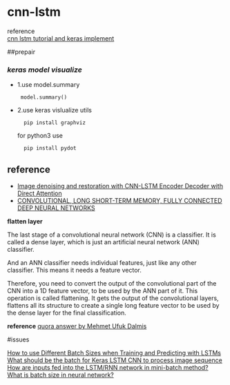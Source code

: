 # cnn-lstm
reference  
 [cnn lstm tutorial and keras implement](https://machinelearningmastery.com/cnn-long-short-term-memory-networks/)

##prepair
### _keras model visualize_
 * 1.use model.summary

		model.summary()
* 2.use keras vislualize utils

		pip install graphviz

	for python3 use

		pip install pydot



## reference

* [Image denoising and restoration with CNN-LSTM Encoder Decoder with Direct Attention](https://arxiv.org/abs/1801.05141)
* [CONVOLUTIONAL, LONG SHORT-TERM MEMORY,
FULLY CONNECTED DEEP NEURAL NETWORKS](https://research.google.com/pubs/archive/43455.pdf)










__flatten layer__
>
The last stage of a convolutional neural network (CNN) is a classifier. It is called a dense layer, which is just an artificial neural network (ANN) classifier.
>
And an ANN classifier needs individual features, just like any other classifier. This means it needs a feature vector.
>
Therefore, you need to convert the output of the convolutional part of the CNN into a 1D feature vector, to be used by the ANN part of it. This operation is called flattening. It gets the output of the convolutional layers, flattens all its structure to create a single long feature vector to be used by the dense layer for the final classification.


__reference__
[quora answer by Mehmet Ufuk Dalmis](https://www.quora.com/What-is-the-meaning-of-flattening-step-in-a-convolutional-neural-network)



#issues

[How to use Different Batch Sizes when Training and Predicting with LSTMs](https://machinelearningmastery.com/use-different-batch-sizes-training-predicting-python-keras/)
[What should be the batch for Keras LSTM CNN to process image sequence](https://stackoverflow.com/questions/46187124/what-should-be-the-batch-for-keras-lstm-cnn-to-process-image-sequence)
[How are inputs fed into the LSTM/RNN network in mini-batch method?](https://www.quora.com/How-are-inputs-fed-into-the-LSTM-RNN-network-in-mini-batch-method)
[What is batch size in neural network?](https://stats.stackexchange.com/questions/153531/what-is-batch-size-in-neural-network)